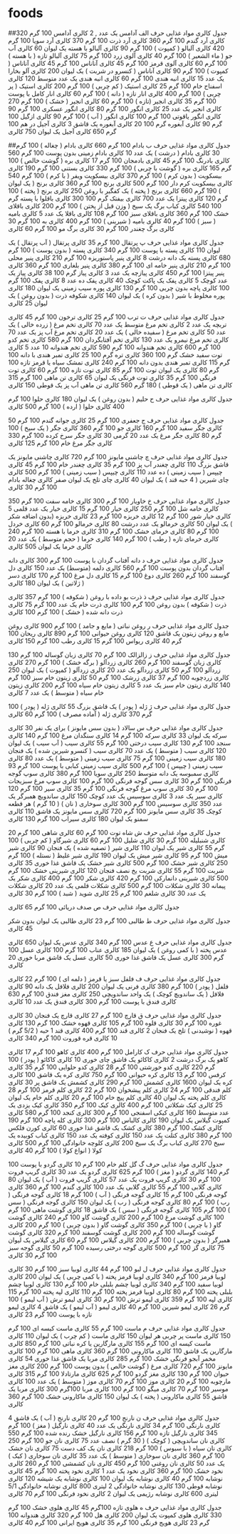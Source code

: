 # foods


##جدول کالری مواد غذایی حرف الف
آدامس یک عدد  , 2 کالری
آدامس 100 گرم 320 کالری
آرد گندم 100 گرم 360 کالری
آرد ذرت 100 گرم 370 کالری
آرد سویا 100 گرم 420 کالری
آلبالو ( کمپوت ) 100 گرم 90 کالری
آلبالو با هسته یک لیوان 60 کالری
آب جو ( ماء الشعیر ) 100 گرم 40 کالری
آلوی زرد 100 گرم 75 کالری
آلبالو تازه ( با هسته ) 100 گرم 60 کالری
آلوی قرمز 100 گرم 45 کالری
آناناس 100 گرم 45 کالری
آناناس ( کمپوت ) 100 گرم 90 کالری
آناناس ( کنسرو در شربت ) یک لیوان 200 کالری
آلو بخارا یک عدد 15 کالری
انبه هندی 100 گرم 60 کالری
انبه هندی یک عدد متوسط 120 کالری
اسفناج خام 100 گرم 25 کالری
استیک ( کم چربی ) 100 گرم 200 کالری
استیک ( پر چربی ) 100 گرم 400 کالری
انار تازه ( دانه ) 100 گرم 60 کالری
انار کامل با پوست 100 گرم 35 کالری
انجیر (تازه ) 100 گرم 60 کالری
انجیر ( خشک ) 100 گرم 270 کالری
انجیر یک عدد 25 کالری
انگور 100 گرم 80 کالری
انگور عسکری 100 گرم 90 کالری
انگور یاقوتی 100 گرم 100 کالری
انگور ( آب ) 100 گرم 90 کالری
ازگیل 100 گرم 90 کالری
آبغوره گرم 100 20 کالری
آبغوره یک قاشق 3 کالری
آجیل در هم 100 گرم 650 کالری
آجیل یک لیوان 750 کالری

##جدول کالری مواد غذایی حرف ب
بادام 100 گرم 660 کالری
بادام ( چغاله ) 100 گرم 30 کالری
بادام ( درشت ) یک عدد 10 کالری
بادام زمینی بدون پوست 100 گرم 560 کالری
بادرنگ 100 گرم 45 کالری
بادمجان 100 گرم 17 کالری
بره ( گوشت خالص ) 100 گرم 165 کالری
بره ( گوشت با چربی ) 100 گرم 330 کالری
بستنی 100 گرم 190 کالری
بیسکویت ( بدون کرم ) 100 گرم 370 کالری
بیسکویت ویفر ( با کرم ) 100 گرم 540 کالری
بیسکویت کرم دار 100 گرم 500 کالری
برنج 100 گرم 360 کالری
برنج ( یک لیوان ) 190 گرم 660 کالری
برنج ( پخته ) یک کفگیر با روغن 250 کالری
برنج ( پخته ) 100 گرم 120 کالری
پیتزا یک عدد 700 کالری
بیفتک گرم 100 300 کالری
باقلوا با پسته گرم 100 540 کالری
کباب برگ یک سیخ ( وزن قبل از پختن ) 100 گرم 200 کالری
باقلای خشک 100 گرم 360 کالری
باقلای سبز 100 گرم 108 کالری
باقلا یک عدد 5 کالری
بامیه ( سبز ) 100 گرم 40 کالری
بامیه ( شیرینی ) 100 گرم 400 کالری
به 100 گرم 30 کالری
برگ چغندر 100 گرم 30 کالری
برگ مو 100 گرم 60 کالری

جدول کالری مواد غذایی حرف پ
پرتقال 100 گرم 35 کالری
پرتقال ( آب پرتقال ) یک لیوان 110 کالری
پسته با پوست 100 گرم 340 کالری
پسته ( بدون پوست ) 100 گرم 680 کالری
پسته یک دانه درشت 8 کالری
پنیر پاستوریزه 100 گرم 210 کالری
پنیر محلی 100 گرم 210 کالری
پنیر خامه ای 100 گرم 380 کالری
پنیر بلغاری 100 گرم 360 کالری
پنیر پیتزا 100 گرم 450 کالری
پیازچه یک عدد 3 کالری
پیاز گرم 100 38 کالری
پیاز یک عدد کوچک 5 کالری
پفک یک پاکت کوچک 40 کالری
پفک ده عدد 8 کالری
پفک 100 گرم 100 کالری
پاچه بدون چربی 100 گرم 130 کالری
پوره سیب زمینی یک لیوان 180 کالری
پوره مخلوط با شیر ( بدون کره ) یک لیوان 140 کالری
شکوفه ذرت ( بدون روغن ) یک لیوان 25 کالری

جدول کالری مواد غذایی حرف ت
ترب 100 گرم 25 کالری
ترخون 100 گرم 45 کالری
تربچه یک عدد 2 کالری
تخم مرغ متوسط یک عدد 70 کالری
تخم مرغ ( زرده خالی ) یک عدد 50 کالری
تخم مرغ ( سفیده خالی ) یک عدد 20 کالری
تخم مرغ آب پز یک عدد 70 کالری
تخم مرغ نیمرو یک عدد 130 کالری
تخم آفتابگردان 100 گرم 580 کالری
تخم کدو 100 گرم 600 کالری
تخم هندوانه 100 گرم 590 کالری
تخم هندوانه 10 عدد 5 کالری
توت سفید خشک گرم 100 360 کالری
تره گرم 100 25 کالری
تمبر هندی با دانه 100 گرم 115 کالری
تمبر هندی بدون دانه 100 گرم 240 کالری
تمشک سیاه یا قرمز تازه 100 گرم 80 کالری
یک لیوان توت 100 گرم 85 کالری
توت تازه 100 گرم 60 کالری
توت فرنگی 100 گرم 35 کالری
توت فرنگی یک لیوان 65 کالری
تن ماهی 100 گرم 315 کالری
تن ماهی ( یک قوطی ) 180 گرم 560 کالری
تن ماهی آب پز یک قوطی 150 کالری

جدول کالری مواد غذایی حرف ح
حلیم ( بدون روغن ) یک لیوان 180 کالری
حلوا 100 گرم 400 کالری
حلوا ( ارده ) 100 گرم 500 کالری

جدول کالری مواد غذایی حرف ج
جعفری 100 گرم 25 کالری
جوانه گندم 100 گرم 50 کالری
جگر سفید 100 گرم 160 کالری
جو 100 گرم 360 کالری
جگر ( یک سیخ ) 100 گرم 80 کالری
جگر مرغ یک عدد 20 گرمی 30 کالری
جگر سرخ کرده 100 گرم 330 کالری
جگر مرغ خام 100 گرم 125 کالری

جدول کالری مواد غذایی حرف چ
چاشنی مایونز 100 گرم 720 کالری
چاشنی مایونز یک قاشق بزرگ 110 کالری
چغندر آب پز 100 گرم 35 کالری
چغندر خام 100 گرم 45 کالری
چیپس ( سیب زمینی ) ده عدد 110 کالری
چیپس ( سیب زمینی ) 100 گرم 500 کالری
چای شیرین ( 4 حبه قند ) یک لیوان 40 کالری
چای تلخ یک لیوان صفر کالری
چغاله بادام 100 گرم 30 کالری

جدول کالری مواد غذایی حرف خ
خاویار 100 گرم 300 کالری
خامه سفت 100 گرم 350 کالری
خامه شل 100 گرم 250 کالری
خیار 100 گرم 15 کالری
خیار یک عدد قلمی 5 کالری
خیار شور 100 گرم 12 کالری
خربزه 100 گرم 23 کالری
خربزه (بدون اضافه شکر ) یک لیوان 50 کالری
خرمالو یک عدد درشت 80 کالری
خرمالو 100 گرم 60 کالری
خردل 100 گرم 80 کالری
خرمای خشک 100 گرم 310 کالری
خرما با هسته 100 گرم 240 کالری
خرمای تازه ( رطب ) 100 گرم 140 کالری
خرما ( حجم متوسط ) یک عدد 20 کالری
خرما یک لیوان 505 کالری

جدول کالری مواد غذایی حرف د
دانه آفتاب گردان با پوست 100 گرم 300 کالری
دانه آفتاب گردان بدون پوست 100 گرم 560 کالری
دلمه (متوسط) یک عدد 150 کالری
دل گوسفند 100 گرم 260 کالری
دوغ 100 گرم 15 کالری
دل مرغ 100 گرم 170 کالری
دسر ( ژلاتین ) یک لیوان 180 کالری

جدول کالری مواد غذایی حرف ذ
ذرت بو داده با روغن ( شکوفه ) 100 گرم 357 کالری
ذرت ( شکوفه ) بدون روغن 100 گرم 100 کالری
ذرت خام یک عدد 100 گرم 75 کالری
ذرت دانه شده ( خشک ) 100 گرم 100 کالری

جدول کالری مواد غذایی حرف ر
روغن نباتی ( مایع و جامد ) 100 گرم 900 کالری
روغن مایع و روغن زیتون یک قاشق 120 کالری
روغن حیوانی 100 گرم 890 کالری
ریحان 100 گرم 40 کالری
ریواس 100 گرم 15 کالری
رطب 100 گرم 150 کالری

جدول کالری مواد غذایی حرف ز
زالزالک 100 گرم 70 کالری
زبان گوساله 100 گرم 130 کالری
زبان گوسفند 100 گرم 260 کالری
زردآلو ( برگه خشک ) 100 گرم 270 کالری
زردآلو 100 گرم 50 کالری
زردآلو یک عدد 20 کالری
زردآلو ( کمپوت ) یک لیوان 250 کالری
زردچوبه 100 گرم 37 کالری
زرشک 100 گرم 50 کالری
زیتون خام سبز 100 گرم 140 کالری
زیتون خام سبز یک عدد 5 کالری
زیتون خام سیاه 100 گرم 200 کالری
زیتون خام سیاه ( متوسط ) یک عدد 7 کالری

جدول کالری مواد غذایی حرف ژ
ژله ( پودر ) یک قاشق بزرگ 55 کالری
ژله ( پودر ) 100 گرم 370 کالری
ژله ( آماده مصرف ) 100 گرم 60 کالری

جدول کالری مواد غذایی حرف س
سالاد ( بدون سس مایونز ) برای یک نفر 30 کالری
سرکه یک لیوان 33 کالری
سرکه 100 گرم 14 کالری
سنگدان مرغ 100 گرم 140 کالری
سنجد 100 گرم 130 کالری
سیب درختی 100 گرم 55 کالری
سیب ( آب سیب ) یک لیوان 120 کالری
سیب ( متوسط ) یک عدد 70 کالری
سیب ( کنسرو شیرین شده ) یک فنجان 180 کالری
سیب زمینی 100 گرم 75 کالری
سیب زمینی ( متوسط ) یک عدد 80 کالری
سیب زمینی ( چیپس ) 100 گرم 500 کالری
سیب زمینی کبابی با پوست 100 گرم 93 کالری
سمبوسه یک دانه متوسط 250 کالری
سویا 100 گرم 380 کالری
سوپ گوجه فرنگی 100 گرم 30 کالری
سس گوجه فرنگی 100 گرم 100 کالری
سوپ مرغ سبزیجات 100 گرم 30 کالری
سوپ مرغ گوجه فرنگی 100 گرم 35 کالری
سیر 100 گرم 120 کالری
سیر یک عدد 3 کالری
سوسیس یک عدد کوچک 150 کالری
ساندویچ همبرگر یک عدد 350 کالری
سوسیس 100 گرم 300 کالری
سوخاری ( نان ) ( 10 گرم ) هر قطعه کوچک 35 کالری
سس مایونز 100 گرم 720 کالری
سس مایونز یک قاشق 110 کالری
سمنو یک لیوان 180 کالری
سیراب 100 گرم 130 کالری

جدول کالری مواد غذایی حرف ش
شاه توت 100 گرم 60 کالری
شاهی 100 گرم 20 کالری
شنبلیله 100 گرم 30 کالری
شلیل 100 گرم 60 کالری
شیرگاو ( کم چربی ) 100 گرم 55 کالری
شیر یک لیوان 110 کالری
شیر ( تصفیه شده ) یک فنجان 90 کالری
شیر میش 100 گرم 95 کالری
شیر میش یک لیوان 190 کالری
شیر غلیظ ( نستله ) 100 گرم 250 کالری
شیر خشک 100 گرم 500 کالری
شیر خشک یک قاشق غذا خوری 35 کالری
شربت 100 گرم 55 کالری
شربت یخ نصف فنجان 120 کالری
شیرینی خشک 100 گرم 500 کالری
شیرینی دانمارکی 100 گرم 420 کالری
شکر 100 گرم 400 کالری
شکر یک پیمانه 30 کالری
شکلات 100 گرم 500 کالری
شکلات قلمی یک عدد 20 کالری
شکلات یک عدد 30 کالری
شلغم 100 گرم 25 کالری
شوید ( شبد ) 100 گرم 30 کالری

جدول کالری مواد غذایی حرف ص
صدف دریائی 100 گرم 65 کالری

جدول کالری مواد غذایی حرف ط
طالبی 100 گرم 23 کالری
طالبی یک لیوان بدون شکر 45 کالری

جدول کالری مواد غذایی حرف ع
عدس 100 گرم 340 کالری
عدس یک لیوان 650 کالری
عدس پخته ( با کمی روغن ) یک لیوان 185 کالری
عناب 100 گرم 100 کالری
عسل 100 گرم 300 کالری
عسل یک قاشق غذا خوری 50 کالری
عسل یک قاشق مربا خوری 20 کالری

جدول کالری مواد غذایی حرف ف
فلفل سبز یا قرمز ( دلمه ای ) 100 گرم 22 کالری
فلفل ( پودر ) 100 گرم 380 کالری
فرنی یک لیوان 200 کالری
فلافل یک دانه 90 کالری
فلافل ( یک ساندویچ کوچک ) یک واحد ساندویچی 250 کالری
مغز فندق 100 گرم 630 کالری
فندق با پوست 100 گرم 300 کالری
فندق یک عدد 10 کالری

جدول کالری مواد غذایی حرف ق
قارچ 100 گرم 27 کالری
قارچ یک فنجان 30 کالری
غوره 100 گرم 30 کالری
قلوه 100 گرم 105 کالری
قهوه خشک 100 گرم 130 کالری
قهوه ( نوشیدنی ) تلخ یک فنجان 2 کالری
قند 100 گرم 400 کالری
قند 1 حبه ( 5/2 گرم ) 10 کالری
قره قوروت 100 گرم 340 کالری

جدول کالری مواد غذایی حرف ک
کارامل 100 گرم 400 کالری
کاهو 100 گرم 17 کالری
کاهو یک برگ درشت 2 کالری
کاکائو یک قاشق چای خوری 10 کالری
کاکائو ( پودر ) 100 گرم 220 کالری
کدو خورشتی 100 گرم 28 کالری
کدو حلوایی 100 گرم 35 کالری
کرفس 100 گرم 13 کالری
کره حیوانی 100 گرم 750 کالری
کره یک قاشق 100 کالری
کره یک لیوان 1600 کالری
کشمش 100 گرم 290 کالری
کشمش یک قاشق پر 30 کالری
کلم فندقی 100 گرم 24 کالری
کلم پیشخوان 100 گرم 22 کالری
کلم قرمز 100 گرم 28 کالری
کلم پخته یک لیوان 40 کالری
کلم پیچ خام 100 گرم 20 کالری
کلم خام یک لیوان 25 کالری
کیک شکلاتی 100 گرم 400 کالری
کیک 100 گرم 350 کالری
کیک یزدی یک عدد متوسط 160 کالری
کیکی اسفنجی 100 گرم 300 کالری
کنجد 100 گرم 580 کالری
کمپوت گیلاس یک لیوان 190 کالری
کالباس 100 گرم 300 کالری
کله پاچه 100 گرم 190 کالری
کشک 100 گرم 380 کالری
کشک یک قاشق غذا خوری 60 کالری
کورن فلکس 100 گرم 380 کالری
کتلت یک عدد 150 کالری
کوفته یک عدد 150 کالری
کباب کوبیده یک سیخ 270 کالری
کباب برگ یک سیخ 200 کالری
کلوچه خانوادگی 100 گرم 500 کالری
کولا ( انواع کولا ) 100 گرم 40 کالری

جدول کالری مواد غذایی حرف گ
گل کلم خام 100 گرم 10 کالری
گردو با پوست 100 گرم 140 کالری
گردو ( مغز ) 100 گرم 625 کالری
گردو یک عدد 30 کالری
گریپ فروت 100 گرم 30 کالری
گریپ فروت یک عدد 57 کالری
گریپ فروت ( آب ) یک لیوان 80 کالری
گلابی 100 گرم 55 کالری
گلابی یک عدد 100 کالری
گندم 100 گرم 360 کالری
گوجه فرنگی 100 گرم 15 کالری
گوجه فرنگی ( آب ) 100 گرم 18 کالری
گوجه فرنگی ( رب ) 100 گرم 80 کالری
گوجه فرنگی ( رب ) یک لیوان 150 کالری
گوجه فرنگی ( سس ) 100 گرم 105 کالری
گوجه فرنگی ( سس ) یک قاشق 18 کالری
گوشت ماهی 100 گرم 100 کالری
گوشت مرغ 100 گرم 200 کالری
گوشت گاو 100 گرم 240 کالری
گوشت گاو ( با چربی ) 100 گرم 350 کالری
گوشت گاو ( بدون چربی ) 100 گرم 200 کالری
گوشت گوساله 100 گرم 200 کالری
گوشت گوسفند 100 گرم 320 کالری
گوشت همبرگر ( بدون چربی ) 100 گرم 200 کالری
گیلاس 100 گرم 60 کالری
گیلاس یک لیوان 75 کالری
گز 100 گرم 500 کالری
گوجه درختی رسیده 100 گرم 50 کالری
گوجه سبز 100 گرم 30 کالری

جدول کالری مواد غذایی حرف ل
لبو 100 گرم 44 کالری
لوبیا سبز 100 گرم 30 کالری
لوبیا قرمز 100 گرم 340 کالری
لوبیا قرمز پخته ( با کمی چربی ) یک لیوان 200 کالری
لوبیا سفید 100 گرم 340 کالری
لوبیا چشم بلبلی خام 100 گرم 130 کالری
لوبیا چشم بلبلی پخته 100 گرم 80 کالری
لوبیا قرمز پخته 100 گرم 110 کالری
لپه پخته 100 گرم 115 کالری
لپه 100 گرم 359 کالری
لیمو ترش 100 گرم 30 کالری
لیمو ترش ( آب لیمو ) 100 گرم 26 کالری
لیمو شیرین 100 گرم 40 کالری
لیمو ( آب لیمو ) یک قاشق 4 کالری
لیمو تازه با پوست 100 گرم 23 کالری

جدول کالری مواد غذایی حرف م
ماست 100 گرم 55 کالری
ماست کیسه ای 100 گرم 150 کالری
ماست پر چربی هر لیوان 150 کالری
ماست ( کم چرب ) یک لیوان 110 کالری
ماست کیسه ای 100 گرم 155 کالری
مارگارین یا کره نباتی 100 گرم 850 کالری
مارگارین یک قاشق 110 کالری
ماکارونی 100 گرم 360 کالری
ماهی 100 گرم 100 کالری
مخمر آبجو فرنگی خشک 100 گرم 285 کالری
مربا یک قاشق غذا خوری 54 کالری
مایونز 100 گرم 720 کالری
مرغ ( گوشت خالص ) بدون پوست 100 گرم 200 کالری
مغز حیوان 100 گرم 130 کالری
مغز گردو 100 گرم 625 کالری
مارتادلا 100 گرم 315 کالری
مارچوبه 100 گرم 20 کالری
موز 100 گرم 70 کالری
موز ( متوسط ) یک عدد 100 کالری
موسیر 100 گرم 70 کالری
میگو 100 گرم 100 کالری
مربا 100گرم 300 کالری
مربا یک قاشق 55 کالری
ماکارونی ( پخته ) یک لیوان 150 کالری
ماکارونی خشک 100 گرم 360 کالری

جدول کالری مواد غذایی حرف ن
نارنج 100 گرم 20 کالری
نارنج ( آب ) یک قاشق 4 کالری
نارنگی 100 گرم 34 کالری
نارنگی یک عدد 40 کالری
نارگیل ( مغز ) 100 گرم 345 کالری
نارگیل تازه 100 گرم 156 کالری
نارگیل خشک رنده شده 100 گرم 550 کالری
نان ساندویچی ( کوچک ) ( 30 گرم ) نصف عدد 75 کالری
نان جو 100 گرم 250 کالری
نان سیاه ( با سبوس ) 100 گرم 218 کالری
نان یک کف دست 75 کالری
نان خشک 100 گرم 360 کالری
نان سوخاری ( متوسط ) یک عدد 35 کالری
نان سوخاری ( کیک ) یک عدد 50 کالری
نان روغنی 100 گرم 450 کالری
نان کشمشی 100 گرم 260 کالری
نخود خشک 100 گرم 360 کالری
نخود یک عدد 1 کالری
نخود پخته 100 گرم 45 کالری
نوشابه 100 گرم 40 کالری
نوشابه یک لیوان 100 کالری
نوشابه یک شیشه 120 کالری
نوشابه قوطی 130 کالری
نوشابه خانوادگی 2 لیتری 800 کالری
نوشابه خانوادگی 5/1 لیتری 600 کالری
نوشابه رژیمی یک لیوان 2 کالری
نخود فرنگی 100 گرم 70 کالری

جدول کالری مواد غذایی حرف ه
هلوی تازه 100گرم 45 کالری
هلوی خشک 100 گرم 330 کالری
هلوی کمپوت یک لیوان 200 کالری
هل 100 گرم 320 کالری
هندوانه 100 گرم 23 کالری
هویج فرنگی 100 گرم 35 کالری
هویج ایرانی 100 گرم 40 کالری

